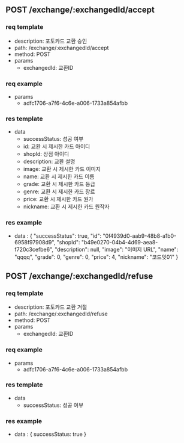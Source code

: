 ## POST /exchange/:exchangedId/accept

### req template
- description: 포토카드 교환 승인
- path: /exchange/:exchangedId/accept
- method: POST
- params
    - exchangedId: 교환ID

### req example

- params
  - adfc1706-a7f6-4c6e-a006-1733a854afbb

### res template

- data
    - successStatus: 성공 여부
    - id: 교환 시 제시한 카드 아이디
    - shopId: 상점 아이디
    - description: 교환 설명
    - image: 교환 시 제시한 카드 이미지
    - name: 교환 시 제시한 카드 이름
    - grade: 교환 시 제시한 카드 등급
    - genre: 교환 시 제시한 카드 장르
    - price: 교환 시 제시한 카드 원가
    - nickname: 교환 시 제시한 카드 원작자

### res example

- data : {
	"successStatus": true,
  "id": "0f4939d0-aab9-48b8-a1b0-6958f97908d9",
  "shopId": "b49e0270-04b4-4d69-aea8-f720c3cefbe6",
  "description": null,
  "image": "이미지 URL",
  "name": "qqqq",
  "grade": 0,
  "genre": 0,
  "price": 4,
  "nickname": "코드잇01"
}

## POST /exchange/:exchangedId/refuse

### req template
- description: 포토카드 교환 거절
- path: /exchange/:exchangedId/refuse
- method: POST
- params
    - exchangedId: 교환ID

### req example

- params
  - adfc1706-a7f6-4c6e-a006-1733a854afbb

### res template

- data
    - successStatus: 성공 여부

### res example

- data : {
	successStatus: true
}